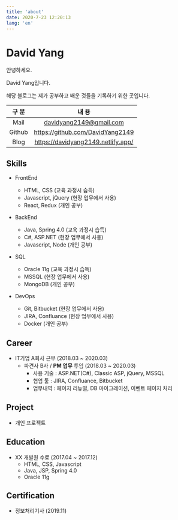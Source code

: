 ```yaml
---
title: 'about'
date: 2020-7-23 12:20:13
lang: 'en'
---
```


# David Yang

안녕하세요.

David Yang입니다.

해당 블로그는 제가 공부하고 배운 것들을 기록하기 위한 곳입니다.

| 구 분  |               내 용                |
| :----: | :--------------------------------: |
|  Mail  |      davidyang2149@gmail.com       |
| Github |  https://github.com/DavidYang2149  |
|  Blog  | https://davidyang2149.netlify.app/ |

## Skills

- FrontEnd

  - HTML, CSS (교육 과정시 습득)
  - Javascript, jQuery (현장 업무에서 사용)
  - React, Redux (개인 공부)

- BackEnd

  - Java, Spring 4.0 (교육 과정시 습득)
  - C#, ASP.NET (현장 업무에서 사용)
  - Javascript, Node (개인 공부)

- SQL

  - Oracle 11g (교육 과정시 습득)
  - MSSQL (현장 업무에서 사용)
  - MongoDB (개인 공부)

- DevOps

  - Git, Bitbucket (현장 업무에서 사용)
  - JIRA, Confluance (현장 업무에서 사용)
  - Docker (개인 공부)

## Career

- IT기업 A회사 근무 (2018.03 ~ 2020.03)
  - 파견사 B사 / **PM 업무** 투입 (2018.03 ~ 2020.03)
    - 사용 기술 : ASP.NET(C#), Classic ASP, jQuery, MSSQL
    - 협업 툴 : JIRA, Confluance, Bitbucket
    - 업무내역 : 페이지 리뉴얼, DB 마이그레이션, 이벤트 페이지 처리

## Project

- 개인 프로젝트

## Education

- XX 개발원 수료 (2017.04 ~ 2017.12)
  - HTML, CSS, Javascript
  - Java, JSP, Spring 4.0
  - Oracle 11g

## Certification

- 정보처리기사 (2019.11)
